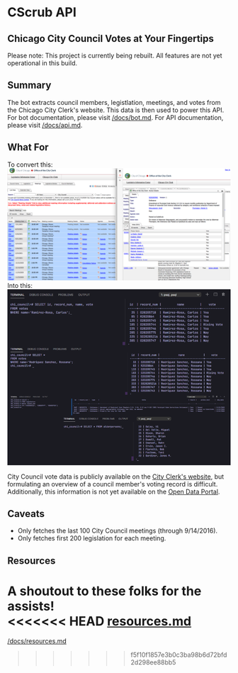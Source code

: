 # CScrub API 

## Chicago City Council Votes at Your Fingertips
Please note: This project is currently being rebuilt. All features are not yet operational in this build.

## Summary
The bot extracts council members, legistlation, meetings, and votes from the Chicago City Clerk's website. This data is then used to power this API. For bot documentation, please visit [/docs/bot.md](./docs/bot.md). For API documentation, please visit [/docs/api.md](./docs/api.md).

## What For
To convert this:
![City Clerk website](/img/chi_clerk.png)
Into this:
![PostgreSQL database with City Clerk data](/img/psql.png)

City Council vote data is publicly available on the [City Clerk's website](https://chicago.legistar.com/Calendar.aspx), but formulating an overview of a council member's voting record is difficult. Additionally, this information is not yet available on the [Open Data Portal](https://data.cityofchicago.org/).

## Caveats
- Only fetches the last 100 City Council meetings (through 9/14/2016).
- Only fetches first 200 legislation for each meeting.

## Resources
A shoutout to these folks for the assists!</br>
<<<<<<< HEAD
[resources.md](/docs/resources.md)
=======
[/docs/resources.md](/docs/resources.md)
>>>>>>> f5f10f1857e3b0c3ba98b6d72bfd2d298ee88bb5
